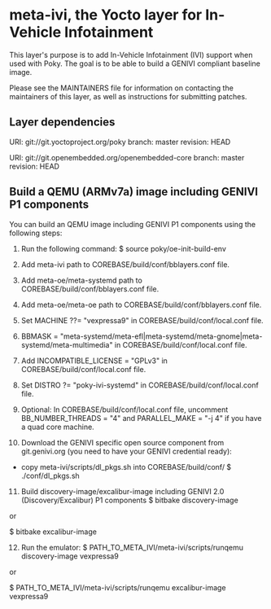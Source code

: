 meta-ivi, the Yocto layer for In-Vehicle Infotainment
=====================================================

This layer's purpose is to add In-Vehicle Infotainment (IVI) support when
used with Poky.  The goal is to be able to build a GENIVI compliant baseline
image.

Please see the MAINTAINERS file for information on contacting the maintainers
of this layer, as well as instructions for submitting patches.

Layer dependencies
------------------

URI: git://git.yoctoproject.org/poky
branch: master
revision: HEAD

URI: git://git.openembedded.org/openembedded-core
branch: master
revision: HEAD

Build a QEMU (ARMv7a) image including GENIVI P1 components
----------------------------------------------------------

You can build an QEMU image including GENIVI P1 components using the following steps:

1. Run the following command: $ source poky/oe-init-build-env

2. Add meta-ivi path to COREBASE/build/conf/bblayers.conf file.

3. Add meta-oe/meta-systemd path to COREBASE/build/conf/bblayers.conf file.

4. Add meta-oe/meta-oe path to COREBASE/build/conf/bblayers.conf file.

5. Set MACHINE ??= "vexpressa9" in COREBASE/build/conf/local.conf file.

6. BBMASK = "meta-systemd/meta-efl|meta-systemd/meta-gnome|meta-systemd/meta-multimedia" in COREBASE/build/conf/local.conf file.

7. Add INCOMPATIBLE_LICENSE = "GPLv3" in COREBASE/build/conf/local.conf file.

8. Set DISTRO ?= "poky-ivi-systemd" in COREBASE/build/conf/local.conf file.

9. Optional: In COREBASE/build/conf/local.conf file, uncomment BB_NUMBER_THREADS = "4" and PARALLEL_MAKE = "-j 4" if you have a quad core machine.

10. Download the GENIVI specific open source component from git.genivi.org (you need to have your GENIVI credential ready):
   - copy meta-ivi/scripts/dl_pkgs.sh into COREBASE/build/conf/
   $ ./conf/dl_pkgs.sh

11. Build discovery-image/excalibur-image including GENIVI 2.0 (Discovery/Excalibur) P1 components
   $ bitbake discovery-image

   or

   $ bitbake excalibur-image

12. Run the emulator:
   $ PATH_TO_META_IVI/meta-ivi/scripts/runqemu discovery-image vexpressa9

   or

   $ PATH_TO_META_IVI/meta-ivi/scripts/runqemu excalibur-image vexpressa9
